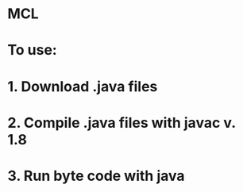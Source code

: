 # MCL

# To use:
# 1. Download .java files
# 2. Compile .java files with javac v. 1.8
# 3. Run byte code with java
